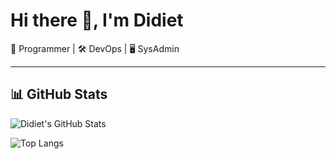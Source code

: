 # Hi there 👋, I'm Didiet  

🚀 Programmer | 🛠️ DevOps | 🖥️ SysAdmin  

---

## 📊 GitHub Stats
![Didiet's GitHub Stats](https://github-readme-stats-snowy-rho-34.vercel.app/api?username=didiet86&show_icons=true&count_private=true&theme=tokyonight)

![Top Langs](https://github-readme-stats-snowy-rho-34.vercel.app/api/top-langs/?username=didiet86&count_private=true&layout=compact&theme=tokyonight)
